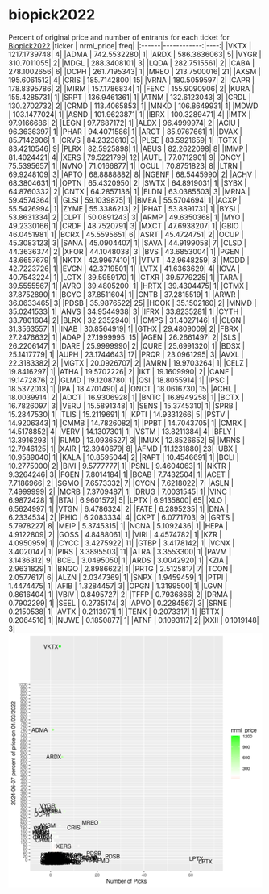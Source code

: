 # biopick2022
Percent of original price and number of entrants for each ticket for [Biopick2022](https://twitter.com/hashtag/Biopick2022)
|ticker |   nrml_price| freq|
|:------|------------:|----:|
|VKTX   | 1217.1739748|    4|
|ADMA   |  742.5532280|    1|
|ARDX   |  586.3636063|    5|
|VYGR   |  310.7011055|    2|
|MDGL   |  288.3408101|    3|
|LQDA   |  282.7515561|    2|
|CABA   |  278.1002656|    6|
|DCPH   |  261.7195343|    1|
|MREO   |  213.7500016|   21|
|AXSM   |  195.6061512|    4|
|CRIS   |  185.7142800|   15|
|VRNA   |  180.5059597|    2|
|CAPR   |  178.8395786|    2|
|MIRM   |  157.1786834|    1|
|FENC   |  155.9090906|    2|
|KURA   |  155.4285731|    1|
|SRPT   |  136.9461361|    1|
|ATNM   |  132.6123043|    3|
|CRDL   |  130.2702732|    2|
|CRMD   |  113.4065853|    1|
|MNKD   |  106.8649931|    1|
|MDWD   |  103.1477024|    1|
|ASND   |  101.9623871|    1|
|IBRX   |  100.3289471|    4|
|IMTX   |   97.9166686|    2|
|LEGN   |   97.7687172|    1|
|ALDX   |   96.4999974|    2|
|ACIU   |   96.3636397|    1|
|PHAR   |   94.4071586|    1|
|ARCT   |   85.9767661|    1|
|DVAX   |   85.7142906|    1|
|CRVS   |   84.2323610|    3|
|PLSE   |   83.5921659|    1|
|TGTX   |   83.4210546|    9|
|PLRX   |   82.5925898|    1|
|ABUS   |   82.2622098|    8|
|IMMP   |   81.4024421|    4|
|XERS   |   79.5221799|   12|
|AUTL   |   77.0712901|    9|
|ONCY   |   75.5395657|    1|
|NVNO   |   71.0166877|    1|
|OCUL   |   70.8751823|    8|
|LTRN   |   69.9248109|    3|
|APTO   |   68.8888882|    8|
|NGENF  |   68.5445990|    2|
|ACHV   |   68.3804631|    1|
|OPTN   |   65.4320950|    2|
|SWTX   |   64.8919031|    1|
|SYBX   |   64.8760332|    2|
|CNTX   |   64.2857136|    1|
|ELDN   |   63.0385503|    3|
|MRNA   |   59.4574364|    1|
|GLSI   |   59.1039875|    1|
|BMEA   |   55.5704694|    1|
|ACXP   |   55.5426994|    1|
|ZYME   |   55.3386213|    2|
|PHAT   |   53.8891731|    1|
|BYSI   |   53.8631334|    2|
|CLPT   |   50.0891243|    3|
|ARMP   |   49.6350368|    1|
|MYO    |   49.2330166|    1|
|CRDF   |   48.7520791|    3|
|MXCT   |   47.6938207|    1|
|GBIO   |   46.0451981|    1|
|BCRX   |   45.5595651|    6|
|ASRT   |   45.4724751|    2|
|OCUP   |   45.3083123|    3|
|SANA   |   45.0904407|    1|
|SAVA   |   44.9199058|    7|
|CLSD   |   44.3636374|    2|
|XFOR   |   44.1048038|    3|
|BVS    |   43.6853004|    1|
|PGEN   |   43.6657679|    1|
|NKTX   |   42.9967410|    1|
|VTVT   |   42.9648259|    3|
|MODD   |   42.7223726|    1|
|EVGN   |   42.3719501|    1|
|LVTX   |   41.6363629|    4|
|IOVA   |   40.7543224|    1|
|LCTX   |   39.5959170|    1|
|CTXR   |   39.5779225|    1|
|TARA   |   39.5555567|    1|
|AVRO   |   39.4805200|    1|
|HRTX   |   39.4304475|    1|
|CTMX   |   37.8752890|    1|
|BCYC   |   37.8511604|    1|
|CNTB   |   37.2815519|    1|
|ARWR   |   36.0633465|    3|
|PDSB   |   35.9876522|   25|
|HOOK   |   35.1502160|    2|
|MNMD   |   35.0241533|    1|
|ANVS   |   34.9544938|    3|
|IFRX   |   33.8235281|    1|
|CYTH   |   33.7801604|    2|
|BLRX   |   32.2352940|    1|
|CMPS   |   31.4027146|    1|
|CLGN   |   31.3563557|    1|
|INAB   |   30.8564919|    1|
|GTHX   |   29.4809009|    2|
|FBRX   |   27.2476632|    1|
|ADAP   |   27.1999995|   15|
|AGEN   |   26.2661497|    2|
|SLS    |   26.2206147|    1|
|DARE   |   25.9999990|    2|
|QURE   |   25.6991320|    1|
|BDSX   |   25.1417779|    1|
|AUPH   |   23.1744643|   17|
|PRQR   |   23.0961295|    3|
|AVXL   |   22.3183382|    2|
|MGTX   |   20.0926707|    2|
|AMRN   |   19.9703264|    1|
|CELZ   |   19.8416297|    1|
|ATHA   |   19.5702226|    2|
|IKT    |   19.1609990|    2|
|CANF   |   19.1472876|    2|
|GLMD   |   19.1208780|    1|
|QSI    |   18.8055914|    1|
|IPSC   |   18.5372013|    1|
|IPA    |   18.4701490|    4|
|ONCT   |   18.0616730|   15|
|ACHL   |   18.0039914|    2|
|ADCT   |   16.9306928|    1|
|BNTC   |   16.8949258|    1|
|BCTX   |   16.7826097|    3|
|VERU   |   15.5891348|    1|
|SENS   |   15.3745310|    1|
|SPRB   |   15.2847530|    1|
|TLIS   |   15.2119691|    1|
|KPTI   |   14.9331266|    5|
|PSTV   |   14.9206343|    1|
|CMMB   |   14.7826082|    1|
|PPBT   |   14.7043705|    1|
|CMRX   |   14.5178852|    4|
|VERV   |   14.1307301|    1|
|VSTM   |   13.8211384|    4|
|BFLY   |   13.3916293|    1|
|RLMD   |   13.0936527|    3|
|IMUX   |   12.8526652|    5|
|MRNS   |   12.7946125|    1|
|XAIR   |   12.3940679|    8|
|AFMD   |   11.1231880|   23|
|UBX    |   10.9589040|    1|
|KALA   |   10.8595044|    2|
|RAPT   |   10.4546691|    1|
|BCLI   |   10.2775000|    2|
|BIVI   |    9.5777777|    1|
|PSNL   |    9.4604063|    1|
|NKTR   |    9.3264246|    3|
|FGEN   |    7.8014184|    1|
|BCAB   |    7.7432504|    1|
|ACET   |    7.7186966|    2|
|SGMO   |    7.6573332|    7|
|CYCN   |    7.6218022|    7|
|ASLN   |    7.4999999|    2|
|MCRB   |    7.3709487|    1|
|DRUG   |    7.0031545|    1|
|VINC   |    6.9872428|    1|
|BTAI   |    6.9601572|    5|
|LPTX   |    6.9135800|   65|
|XLO    |    6.5624997|    1|
|VTGN   |    6.4786324|    2|
|FATE   |    6.2895235|    1|
|DNA    |    6.2334534|    2|
|PHIO   |    6.2083334|    4|
|CKPT   |    6.0771703|    9|
|GRTS   |    5.7978227|    8|
|MEIP   |    5.3745315|    1|
|NCNA   |    5.1092436|    1|
|HEPA   |    4.9122809|    2|
|GOSS   |    4.8488061|    1|
|VIRI   |    4.4574782|    1|
|KZR    |    4.0950959|    1|
|CYCC   |    3.4275922|   11|
|GTBP   |    3.4178142|    1|
|VCNX   |    3.4020147|    1|
|PIRS   |    3.3895503|   11|
|ATRA   |    3.3553300|    1|
|PAVM   |    3.1436312|    9|
|BCEL   |    3.0495050|    1|
|ARDS   |    3.0042920|    1|
|KZIA   |    2.9631829|    1|
|BNGO   |    2.8986622|    1|
|PRTG   |    2.5125817|    7|
|TCON   |    2.0577617|    6|
|ALZN   |    2.0347369|    1|
|SNPX   |    1.9459459|    1|
|PTPI   |    1.4474475|    1|
|AFIB   |    1.3284457|    3|
|OPGN   |    1.3199500|    1|
|LGVN   |    0.8616404|    1|
|VBIV   |    0.8495727|    2|
|TFFP   |    0.7936866|    2|
|DRMA   |    0.7902299|    1|
|SEEL   |    0.2735174|    3|
|APVO   |    0.2284567|    3|
|SRNE   |    0.2150538|    1|
|AVTX   |    0.2113971|    1|
|TENX   |    0.2073317|    1|
|BTTX   |    0.2064516|    1|
|NUWE   |    0.1850877|    1|
|ATNF   |    0.1093117|    2|
|XXII   |    0.1019148|    3|
![retvspicks](biopicks.png?raw=true)
